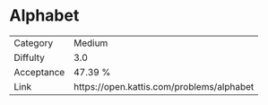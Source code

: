 # Alphabet

<table>
    <tr>
        <td>Category</td>
        <td>Medium</td>
    </tr>
    <tr>
        <td>Diffulty</td>
        <td>3.0</td>
    </tr>
    <tr>
        <td>Acceptance</td>
        <td>47.39 %</td>
    </tr>
    <tr>
        <td>Link</td>
        <td>https://open.kattis.com/problems/alphabet</td>
    </tr>
</table>